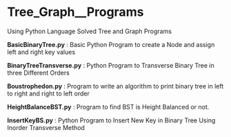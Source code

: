 # Tree_Graph__Programs
Using Python Language Solved Tree and Graph Programs

**BasicBinaryTree.py** : Basic Python Program to create a Node and assign left and right key values

**BinaryTreeTransverse.py** : Python Program to Transverse Binary Tree in three Different Orders

**Boustrophedon.py** : Program to write an algorithm to print binary tree in left to right and right to left order

**HeightBalanceBST.py** : Program to find BST is Height Balanced or not.

**InsertKeyBS.py** : Python Program to Insert New Key in Binary Tree Using Inorder Transverse Method 



